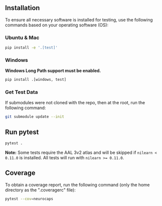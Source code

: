 ## Installation
To ensure all necessary software is installed for testing, use the following commands based on your operating software
(OS):

### Ubuntu & Mac
```bash
pip install -e '.[test]'
```

### Windows
**Windows Long Path support must be enabled.**

```bash
pip install .[windows, test]
```
### Get Test Data
If submodules were not cloned with the repo, then at the root, run the following command:

```bash
git submodule update --init
```

## Run pytest
```bash
pytest .
```

**Note:** Some tests require the AAL 3v2 atlas and will be skipped if `nilearn < 0.11.0` is
installed. All tests will run with `nilearn >= 0.11.0`.

## Coverage
To obtain a coverage report, run the following command (only the home directory as the ".coveragerc" file):

```bash
pytest --cov=neurocaps
```

